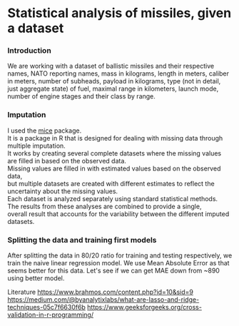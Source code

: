 <h1>Statistical analysis of missiles, given a dataset</h1>

<h3>Introduction</h3>
We are working with a dataset of ballistic missiles and their respective names, NATO reporting names, mass in kilograms,
length in meters, caliber in meters, number of subheads, payload in kilograms, type (not in detail, just aggregate state) of fuel,
maximal range in kilometers, launch mode, number of engine stages and their class by range. <br>

<h3>Imputation</h3>
I used the <a href="https://cran.r-project.org/web/packages/mice/index.html">mice</a> package. <br>
It is a package in R that is designed for dealing with missing data through multiple imputation. <br>
It works by creating several complete datasets where the missing values are filled in based on the observed data. <br>
Missing values are filled in with estimated values based on the observed data, <br>
but multiple datasets are created with different estimates to reflect the uncertainty about the missing values. <br>
Each dataset is analyzed separately using standard statistical methods. <br>
The results from these analyses are combined to provide a single, <br>
overall result that accounts for the variability between the different imputed datasets. <br>


<h3>Splitting the data and training first models</h3>
After splitting the data in 80/20 ratio for training and testing respectively, we train the naive linear regression model.
We use Mean Absolute Error as that seems better for this data.
Let's see if we can get MAE down from ~890 using better model.





Literature
https://www.brahmos.com/content.php?id=10&sid=9
https://medium.com/@byanalytixlabs/what-are-lasso-and-ridge-techniques-05c7f6630f6b
https://www.geeksforgeeks.org/cross-validation-in-r-programming/
